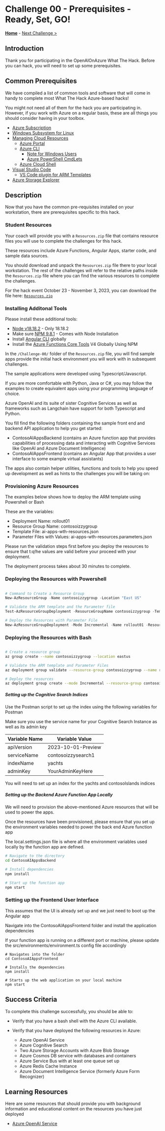 # Challenge 00 - Prerequisites - Ready, Set, GO!

**[Home](../README.md)** - [Next Challenge >](./Challenge-01.md)

## Introduction

Thank you for participating in the OpenAIOnAzure What The Hack. Before you can hack, you will need to set up some prerequisites.

## Common Prerequisites

We have compiled a list of common tools and software that will come in handy to complete most What The Hack Azure-based hacks!

You might not need all of them for the hack you are participating in. However, if you work with Azure on a regular basis, these are all things you should consider having in your toolbox.

<!-- If you are editing this template manually, be aware that these links are only designed to work if this Markdown file is in the /xxx-HackName/Student/ folder of your hack. -->

- [Azure Subscription](../../000-HowToHack/WTH-Common-Prerequisites.md#azure-subscription)
- [Windows Subsystem for Linux](../../000-HowToHack/WTH-Common-Prerequisites.md#windows-subsystem-for-linux)
- [Managing Cloud Resources](../../000-HowToHack/WTH-Common-Prerequisites.md#managing-cloud-resources)
  - [Azure Portal](../../000-HowToHack/WTH-Common-Prerequisites.md#azure-portal)
  - [Azure CLI](../../000-HowToHack/WTH-Common-Prerequisites.md#azure-cli)
    - [Note for Windows Users](../../000-HowToHack/WTH-Common-Prerequisites.md#note-for-windows-users)
    - [Azure PowerShell CmdLets](../../000-HowToHack/WTH-Common-Prerequisites.md#azure-powershell-cmdlets)
  - [Azure Cloud Shell](../../000-HowToHack/WTH-Common-Prerequisites.md#azure-cloud-shell)
- [Visual Studio Code](../../000-HowToHack/WTH-Common-Prerequisites.md#visual-studio-code)
  - [VS Code plugin for ARM Templates](../../000-HowToHack/WTH-Common-Prerequisites.md#visual-studio-code-plugins-for-arm-templates)
- [Azure Storage Explorer](../../000-HowToHack/WTH-Common-Prerequisites.md#azure-storage-explorer)

## Description

Now that you have the common pre-requisites installed on your workstation, there are prerequisites specific to this hack.

### Student Resources

Your coach will provide you with a `Resources.zip` file that contains resource files you will use to complete the challenges for this hack.  

These resources include Azure Functions, Angular Apps, starter code, and sample data sources. 

You should download and unpack the `Resources.zip` file there to your local workstation.  The rest of the challenges will refer to the relative paths inside the `Resources.zip` file where you can find the various resources to complete the challenges.

For the hack event October 23 - November 3, 2023, you can download the file here: [`Resources.zip`](https://aka.ms/wthopenaiappsresources)

### Installing Additonal Tools

Please install these additional tools:

- [Node v18.18.2](https://nodejs.org/en/download) - Only 18.18.2
- Make sure [NPM 9.8.1](https://nodejs.org/en/download) - Comes with Node Installation
- Install [Angular CLI](https://angular.io/cli#installing-angular-cli) globally
- Install the [Azure Functions Core Tools](https://www.npmjs.com/package/azure-functions-core-tools#installing) V4 Globally Using NPM

In the `/Challenge-00/` folder of the `Resources.zip` file, you will find sample apps provide the initial hack environment you will work with in subsequent challenges.

The sample applications were developed using Typescript/Javascript. 

If you are more comfortable with Python, Java or C#, you may follow the examples to create equivalent apps using your programming language of choice.

Azure OpenAI and its suite of sister Cognitive Services as well as frameworks such as Langchain have support for both Typescript and Python.

You fill find the following folders containing the sample front end and backend API application to help you get started:
- ContosoAIAppsBackend (contains an Azure function app that provides capabilities of processing data and interacting with Cognitive Services like OpenAI and Azure Document Intelligence)
- ContosoAIAppsFrontend (contains an Angular App that provides a user interface to some example virtual assistants)

The apps also contain helper utilities, functions and tools to help you speed up development as well as hints to the challenges you will be taking on:

### Provisioning Azure Resources

The examples below shows how to deploy the ARM template using Powershell or Bash

These are the variables:

- Deployment Name: rollout01
- Resource Group Name: contosoizzygroup
- Template File: ai-apps-wth-resources.json
- Parameter Files with Values: ai-apps-wth-resources.parameters.json

Please run the validation steps first before you deploy the resources to ensure that t:q!he values are valid before your proceed with your deployment.

The deployment process takes about 30 minutes to complete.

### Deploying the Resources with Powershell

````Powershell

# Command to Create a Resource Group
New-AzResourceGroup -Name contosoizzygroup -Location "East US"

# Validate the ARM template and the Parameter file
Test-AzResourceGroupDeployment -ResourceGroupName contosoizzygroup -TemplateFile ai-apps-wth-resources.json -TemplateParameterFile ai-apps-wth-resources.parameters.json

# Deploy the Resources with Parameter File
New-AzResourceGroupDeployment -Mode Incremental -Name rollout01 -ResourceGroupName contosoizzygroup -TemplateFile ai-apps-wth-resources.json -TemplateParameterFile ai-apps-wth-resources.parameters.json

````

### Deploying the Resources with Bash

````bash

# Create a resource group
az group create --name contosoizzygroup --location eastus

# Validate the ARM template and Parameter Files
az deployment group validate --resource-group contosoizzygroup --name rollout01 --template-file ai-apps-wth-resources.json  --parameters @ai-apps-wth-resources.parameters.json

# Deploy the resources
az deployment group create --mode Incremental --resource-group contosoizzygroup --name rollout01 --template-file ai-apps-wth-resources.json  --parameters @ai-apps-wth-resources.parameters.json

````

##### Setting up the Cognitive Search Indices

Use the Postman script to set up the index using the following variables for Postman

Make sure you use the service name for your Cognitive Search Instance as well as its admin key

| Variable Name  | Variable Value     |
|----------------|--------------------|
| apiVersion     | 2023-10-01-Preview |
| serviceName    | contosoizzysearch1 |
| indexName      | yachts             |
| adminKey       | YourAdminKeyHere   |

You will need to set up an index for the yachts and contosoIslands indices

##### Setting up the Backend Azure Function App Locally

We will need to provision the above-mentioned Azure resources that will be used to power the apps.

Once the resources have been provisioned, please ensure that you set up the environment variables needed to power the back end Azure function app

The local.settings.json file is where all the environment variables used locally by the function app are defined.

````bash
# Navigate to the directory
cd ContosoAIAppsBackend

# Install dependencies
npm install

# Start up the function app
npm start 

````

### Setting up the Frontend User Interface

This assumes that the UI is already set up and we just need to boot up the Angular app

Navigate into the ContosoAIAppsFrontend folder and install the application dependencies

If your function app is running on a different port or machine, please update the src/environments/environment.ts config file accordingly

```
# Navigates into the folder 
cd ContosoAIAppsFrontend

# Installs the dependencies
npm install

# Starts up the web application on your local machine
npm start
```

## Success Criteria

To complete this challenge successfully, you should be able to:

- Verify that you have a bash shell with the Azure CLI available.
- Verify that you have deployed the following resources in Azure:

  - Azure OpenAI Service
  - Azure Cognitive Search
  - Two Azure Storage Accounts with Azure Blob Storage
  - Azure Cosmos DB service with databases and containers
  - Azure Service Bus with at least one queue set up
  - Azure Redis Cache Instance
  - Azure Document Intelligence Service (formerly Azure Form Recognizer)

## Learning Resources

Here are some resources that should provide you with background information and educational content on the resources you have just deployed

- [Azure OpenAI Service](https://learn.microsoft.com/en-us/azure/cognitive-services/openai/)

